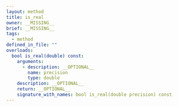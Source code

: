 ```yaml
---
layout: method
title: is_real
owner: __MISSING__
brief: __MISSING__
tags:
  - method
defined_in_file: ""
overloads:
  bool is_real(double) const:
    arguments:
      - description: __OPTIONAL__
        name: precision
        type: double
    description: __OPTIONAL__
    return: __OPTIONAL__
    signature_with_names: bool is_real(double precision) const
---
```


